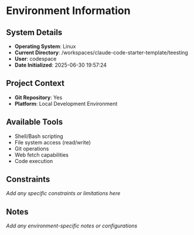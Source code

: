 <!-- This file gives specific information about the environment that Claude is running in -->

# Environment Information

## System Details
- **Operating System**: Linux
- **Current Directory**: /workspaces/claude-code-starter-template/teesting
- **User**: codespace
- **Date Initialized**: 2025-06-30 19:57:24

## Project Context
- **Git Repository**: Yes
- **Platform**: Local Development Environment

## Available Tools
- Shell/Bash scripting
- File system access (read/write)
- Git operations
- Web fetch capabilities
- Code execution

## Constraints
_Add any specific constraints or limitations here_

## Notes
_Add any environment-specific notes or configurations_
